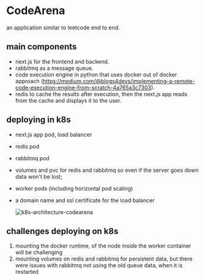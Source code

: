 # CodeArena

an application similar to leetcode end to end.

## main components
- next.js for the frontend and backend.
- rabbitmq as a message queue.
- code execution engine in python that uses docker out of docker approach (https://medium.com/@blogs4devs/implementing-a-remote-code-execution-engine-from-scratch-4a765a3c7303).
- redis to cache the results after execution, then the next.js app reads from the cache and displays it to the user.

## deploying in k8s

- next.js app pod, load balancer
- redis pod
- rabbitmq pod
- volumes and pvc for redis and rabbitmq so even if the server goes down
  data won't be lost;
- worker pods (including horizontal pod scaling)
- a domain name and ssl certificate for the load balancer

  ![k8s-architecture-codearena](https://github.com/user-attachments/assets/c5edaa0e-ae4b-49a8-a167-0bcc35bf291d)


## challenges deploying on k8s

1. mounting the docker runtime, of the node inside the worker container will be challenging
2. mounting volumes on redis and rabbitmq for persistent data, but there were issues
   with rabbitmq not using the old queue data, when it is restarted
